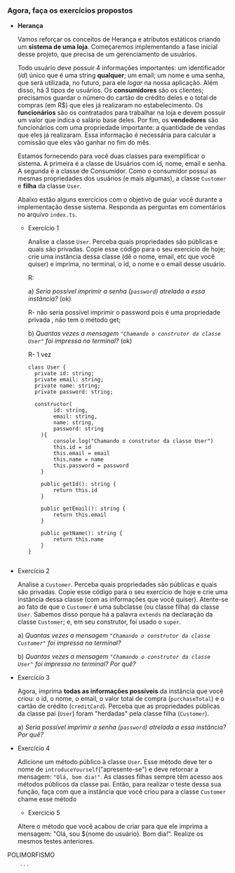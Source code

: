 ### Agora, faça os exercícios propostos

- **Herança**
    
    Vamos reforçar os conceitos de Herança e atributos estáticos criando um **sistema de uma loja**. Começaremos implementando a fase inicial desse projeto, que precisa de um gerenciamento de usuários. 
    
    Todo usuário deve possuir 4 informações importantes: um identificador (*id*) único que é uma string **qualquer**; um email; um nome e uma senha, que será utilizada, no futuro, para ele *logar* na nossa aplicação. Além disso, há 3 tipos de usuários. Os **consumidores** são os clientes; precisamos guardar o número do cartão de crédito deles e o total de compras (em R$) que eles já realizaram no estabelecimento. Os **funcionários** são os contratados para trabalhar na loja e devem possuir um valor que indica o salário base deles. Por fim, os **vendedores** são funcionários com uma propriedade importante: a quantidade de vendas que eles já realizaram. Essa informação é necessária para calcular a comissão que eles vão ganhar no fim do mês. 
    
    Estamos fornecendo para você duas classes para exemplificar o sistema. A primeira é a classe de Usuários com id, nome, email e senha. A segunda é a classe de Consumidor. Como o consumidor possui as mesmas propriedades dos usuários (e mais algumas), a classe `Customer` é **filha** da classe `User`. 
    
    Abaixo estão alguns exercícios com o objetivo de guiar você durante a implementação desse sistema. Responda as perguntas em comentários no arquivo `index.ts`.
    
    - Exercício 1
        
        Analise a classe `User`. Perceba quais propriedades são públicas e quais são privadas. Copie esse código para o seu exercício de hoje; crie uma instância dessa classe (dê o nome, email, etc que você quiser) e imprima, no terminal, o id, o nome e o email desse usuário. 


         R: 
        
        a) *Seria possível imprimir a senha (`password`) atrelada a essa instância?* (ok)

        R- não seria possível imprimir o password pois é uma propriedade privada , não tem o método get;

        
        b) *Quantas vezes a mensagem `"Chamando o construtor da classe User"` foi impressa no terminal?* (ok)
        
         R- 1 vez


        ```tsx
        class User {
          private id: string;
          private email: string;
          private name: string;
          private password: string;
        
          constructor(
        		id: string,
        		email: string,
        		name: string,
        		password: string
        	){
        		console.log("Chamando o construtor da classe User")
        		this.id = id
        		this.email = email
        		this.name = name 
        		this.password = password
        	}
        
        	public getId(): string {
        		return this.id
        	}
        
        	public getEmail(): string {
        		return this.email
        	}
        
        	public getName(): string {
        		return this.name
        	}
        }


- Exercício 2
    
    Analise a `Customer`. Perceba quais propriedades são públicas e quais são privadas. Copie esse código para o seu exercício de hoje e crie uma instância dessa classe (com as informações que você quiser). Atente-se ao fato de que o `Customer` é uma subclasse (ou classe filha) da classe `User`. Sabemos disso porque há a palavra `extends` na declaração da classe `Customer`; e, em seu construtor, foi usado o `super`.
    
    a) *Quantas vezes a mensagem `"Chamando o construtor da classe Customer"` foi impressa no terminal?* 

    
    
    b) *Quantas vezes a mensagem `"Chamando o construtor da classe User"` foi impressa no terminal? Por quê?*


- Exercício 3
    
    Agora, imprima **todas as informações possíveis** da instância que você criou: o id, o nome, o email, o valor total de compra (`purchaseTotal`) e o cartão de crédito (`creditCard`). Perceba que as propriedades públicas da classe pai (`User`) foram "herdadas" pela classe filha (`Customer`).
    
    a) *Seria possível imprimir a senha (`password`) atrelada a essa instância?* *Por quê?*




- Exercício 4
    
    Adicione um método público à classe `User`. Esse método deve ter o nome de `introduceYourself`("apresente-se") e deve retornar a mensagem: `"Olá, bom dia!"`. As classes filhas sempre têm acesso aos métodos públicos da classe pai. Então, para realizar o teste dessa sua função, faça com que a instância que você criou para a classe `Customer` chame esse método

   - Exercicio 5


   Altere o método que você acabou de criar para que ele imprima a mensagem: "Olá, sou ${nome do usuário}. Bom dia!". Realize os mesmos testes anteriores.




POLIMORFISMO




        ```

